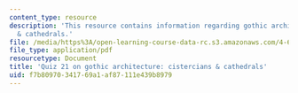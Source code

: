 ```yaml
---
content_type: resource
description: 'This resource contains information regarding gothic architecture: cistercians
  & cathedrals.'
file: /media/https%3A/open-learning-course-data-rc.s3.amazonaws.com/4-605-introduction-to-the-history-and-theory-of-architecture-spring-2012/f7b80970341769a1af87111e439b8979_MIT4_605S12_quiz21.pdf
file_type: application/pdf
resourcetype: Document
title: 'Quiz 21 on gothic architecture: cistercians & cathedrals'
uid: f7b80970-3417-69a1-af87-111e439b8979
---
```

